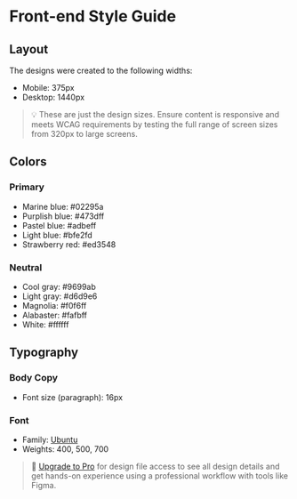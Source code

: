 # Front-end Style Guide

## Layout

The designs were created to the following widths:

- Mobile: 375px
- Desktop: 1440px

> 💡 These are just the design sizes. Ensure content is responsive and meets WCAG requirements by testing the full range of screen sizes from 320px to large screens.

## Colors

### Primary

- Marine blue: #02295a
- Purplish blue: #473dff
- Pastel blue: #adbeff
- Light blue: #bfe2fd
- Strawberry red: #ed3548

### Neutral

- Cool gray: #9699ab
- Light gray: #d6d9e6
- Magnolia: #f0f6ff
- Alabaster: #fafbff
- White: #ffffff

## Typography

### Body Copy

- Font size (paragraph): 16px

### Font

- Family: [Ubuntu](https://fonts.google.com/specimen/Ubuntu)
- Weights: 400, 500, 700

> 💎 [Upgrade to Pro](https://www.frontendmentor.io/pro?ref=style-guide) for design file access to see all design details and get hands-on experience using a professional workflow with tools like Figma.
